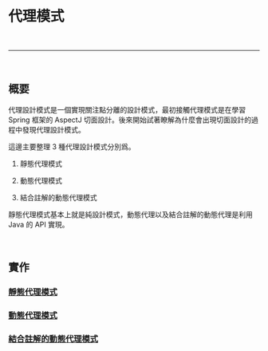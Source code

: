 # 代理模式

<br>

--------------------------

<br>

## 概要
代理設計模式是一個實現關注點分離的設計模式，最初接觸代理模式是在學習 Spring 框架的 AspectJ 切面設計。後來開始試著瞭解為什麼會出現切面設計的過程中發現代理設計模式。

這邊主要整理 3 種代理設計模式分別爲。

1. 靜態代理模式

2. 動態代理模式

3. 結合註解的動態代理模式

靜態代理模式基本上就是純設計模式，動態代理以及結合註解的動態代理是利用 Java 的 API 實現。

<br>

## 實作

### [靜態代理模式](./static_proxy/README.md)
### [動態代理模式](./dynamic_proxy/README.md)
### [結合註解的動態代理模式](./annotation_dynamic_proxy/README.md)